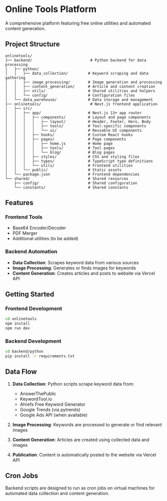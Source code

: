 # Online Tools Platform

A comprehensive platform featuring free online utilities and automated content generation.

## Project Structure

```
onlinetools/
├── backend/                          # Python backend for data processing
│   ├── python/
│   │   ├── data_collection/         # Keyword scraping and data gathering
│   │   ├── image_processing/        # Image generation and processing
│   │   ├── content_generation/      # Article and content creation
│   │   ├── utils/                   # Shared utilities and helpers
│   │   └── config/                  # Configuration files
│   └── data_warehouse/              # Data storage and management
├── onlinetools/                      # Next.js frontend application
│   ├── src/
│   │   ├── app/                     # Next.js 13+ app router
│   │   │   ├── components/          # Layout and page components
│   │   │   │   ├── layout/          # Header, Footer, Hero, Body
│   │   │   │   ├── tools/           # Tool-specific components
│   │   │   │   └── ui/              # Reusable UI components
│   │   │   ├── hooks/               # Custom React hooks
│   │   │   ├── pages/               # Page components
│   │   │   │   ├── home.js          # Home page
│   │   │   │   ├── tools/           # Tool pages
│   │   │   │   └── blog/            # Blog pages
│   │   │   ├── styles/              # CSS and styling files
│   │   │   ├── types/               # TypeScript type definitions
│   │   │   └── utils/               # Frontend utilities
│   │   └── public/                  # Static assets
│   └── package.json                 # Frontend dependencies
└── shared/                          # Shared resources
    ├── config/                      # Shared configuration
    └── constants/                   # Shared constants
```

## Features

### Frontend Tools
- Base64 Encoder/Decoder
- PDF Merger
- Additional utilities (to be added)

### Backend Automation
- **Data Collection**: Scrapes keyword data from various sources
- **Image Processing**: Generates or finds images for keywords
- **Content Generation**: Creates articles and posts to website via Vercel API

## Getting Started

### Frontend Development
```bash
cd onlinetools
npm install
npm run dev
```

### Backend Development
```bash
cd backend/python
pip install -r requirements.txt
```

## Data Flow

1. **Data Collection**: Python scripts scrape keyword data from:
   - AnswerThePublic
   - KeywordTool.io
   - Ahrefs Free Keyword Generator
   - Google Trends (via pytrends)
   - Google Ads API (when available)

2. **Image Processing**: Keywords are processed to generate or find relevant images

3. **Content Generation**: Articles are created using collected data and images

4. **Publication**: Content is automatically posted to the website via Vercel API

## Cron Jobs

Backend scripts are designed to run as cron jobs on virtual machines for automated data collection and content generation.
  